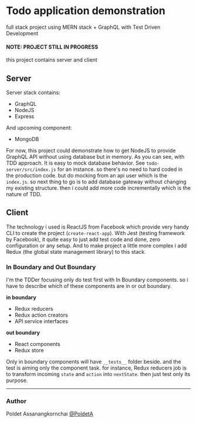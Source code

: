 # Todo application demonstration

full stack project using MERN stack + GraphQL with Test Driven Development

#### NOTE: PROJECT STILL IN PROGRESS

this project contains server and client

## Server

Server stack contains:
- GraphQL
- NodeJS
- Express

And upcoming component:
- MongoDB

For now, this project could demonstrate how to get NodeJS to provide GraphQL API without using database but in memory. As you can see, with TDD approach. It is easy to mock database behavior. See `todo-server/src/index.js` for an instance. so there's no need to hard coded in the production code. but do mocking from an api user which is the `index.js`. so next thing to go is to add database gateway without changing my existing structure. then i could add more code incrementally which is the nature of TDD.

## Client

The technology i used is ReactJS from Facebook which provide very handy CLI to create the project (`create-react-app`). With Jest (testing framework by Facebook), it quite easy to just add test code and done, zero configuration or any setup. And to make project a little more complex i add Redux (the global state management library) to this stack.

### In Boundary and Out Boundary

I'm the TDDer focusing only do test first with In Boundary components. so i have to describe which of these components are in or out boundary.

**in boundary**
- Redux reducers
- Redux action creators
- API service interfaces

**out boundary**
- React components
- Redux store

Only in boundary components will have `__tests__` folder beside. and the test is aiming only the component task. for instance, Redux reducers job is to transform incoming `state` and `action` into `nextState`. then just test only its purpose.

---
###  Author
Poldet Assanangkornchai [@PoldetA](https://twitter.com/PoldetA)